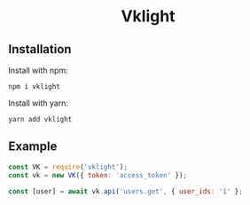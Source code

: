 # <div align="center">Vklight<div>

## Installation
Install with npm:
```
npm i vklight
```
Install with yarn:
```
yarn add vklight
```

## Example

```js
const VK = require('vklight');
const vk = new VK({ token: 'access_token' });

const [user] = await vk.api('users.get', { user_ids: '1' };
```

